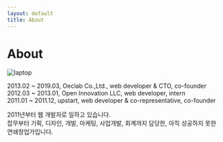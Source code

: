 ```yaml
---
layout: default
title: About
---
```


# About


![laptop]({{"/assets/img/background-image.jpg"}})

2013.02 ~ 2019.03, Oeclab Co.,Ltd., web developer & CTO, co-founder <br>
2012.03 ~ 2013.01, Open Innovation LLC, web developer, intern<br>
2011.01 ~ 2011.12, upstart, web developer & co-representative, co-founder

2011년부터 웹 개발자로 일하고 있습니다. <br>
잡무부터 기획, 디자인, 개발, 마케팅, 사업개발, 회계까지 담당한, 아직 성공하지 못한 연쇄창업가입니다. 